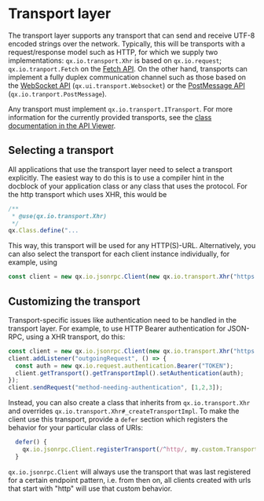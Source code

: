 # Transport layer

The transport layer supports any transport that can send and receive UTF-8
encoded strings over the network. Typically, this will be transports with a
request/response model such as HTTP, for which we supply two implementations:
`qx.io.transport.Xhr` is based on `qx.io.request`; `qx.io.tranport.Fetch` on the
[Fetch
API](https://developer.mozilla.org/en-US/docs/Web/API/WindowOrWorkerGlobalScope/fetch).
On the other hand, transports can implement a fully duplex communication channel
such as those based on the [WebSocket
API](https://developer.mozilla.org/en-US/docs/Web/API/WebSockets_API)
(`qx.ui.transport.Websocket`) or the [PostMessage
API](https://developer.mozilla.org/en-US/docs/Web/API/Window/postMessage)
(`qx.io.tranport.PostMessage`).

Any transport must implement `qx.io.transport.ITransport`. For more information
for the currently provided transports, see the [class documentation in the API
Viewer](https://qooxdoo.org/apiviewer/#qx.io.transport).

## Selecting a transport

All applications that use the transport layer need to select a transport explicitly.
The easiest way to do this is to use a compiler hint in the docblock of your
application class or any class that uses the protocol. For the http transport which
uses XHR, this would be

```javascript
/**
 * @use(qx.io.transport.Xhr)
 */
qx.Class.define("...
```

This way, this transport will be used for any HTTP(S)-URL. Alternatively,
you can also select the transport for each client instance individually,
for example, using

```javascript
const client = new qx.io.jsonrpc.Client(new qx.io.transport.Xhr("https://domain.com/endpoint"));
```

## Customizing the transport

Transport-specific issues like authentication need to be handled in the transport
layer. For example, to use HTTP Bearer authentication for JSON-RPC, using a XHR
transport, do this:

```javascript
const client = new qx.io.jsonrpc.Client(new qx.io.transport.Xhr("https://domain.com/endpoint"));
client.addListener("outgoingRequest", () => {
  const auth = new qx.io.request.authentication.Bearer("TOKEN");
  client.getTransport().getTransportImpl().setAuthentication(auth);  
});
client.sendRequest("method-needing-authentication", [1,2,3]);
```

Instead, you can also create a class that inherits from `qx.io.transport.Xhr`
and overrides `qx.io.transport.Xhr#_createTransportImpl`. To make
the client use this transport, provide a `defer` section which registers the
behavior for your particular class of URIs:

```javascript 
  defer() {
    qx.io.jsonrpc.Client.registerTransport(/^http/, my.custom.Transport); 
  } 
```

`qx.io.jsonrpc.Client` will always use the transport that was last
registered for a certain endpoint pattern, i.e. from then on, all clients
created with urls that start with "http" will use that custom behavior.
